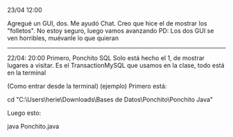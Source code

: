 23/04 12:00

Agregué un GUI, dos. Me ayudó Chat. Creo que hice el de mostrar
los "folletos". No estoy seguro, luego vamos avanzando
PD: Los dos GUI se ven horribles, muévanle lo que quieran

-----------------------------------------------------------------------
22/04: 20:00
Primero, Ponchito SQL
Solo está hecho el 1, de mostrar lugares a visitar. 
Es el TransactionMySQL que usamos en la clase, todo está en la terminal

(Como entrar desde la terminal) (ejemplo)
Primero está:

cd "C:\Users\herie\Downloads\Bases de Datos\Ponchito\Ponchito Java"

Luego esto:

java Ponchito.java
